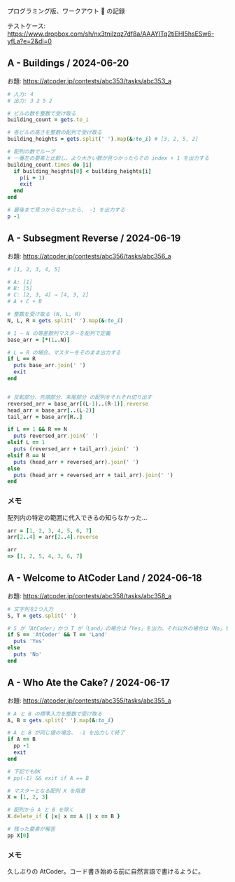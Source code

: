 プログラミング版、ワークアウト 💪 の記録

テストケース: https://www.dropbox.com/sh/nx3tnilzqz7df8a/AAAYlTq2tiEHl5hsESw6-yfLa?e=2&dl=0

## A - Buildings / 2024-06-20
お題: https://atcoder.jp/contests/abc353/tasks/abc353_a
```ruby
# 入力: 4
# 出力: 3 2 5 2

# ビルの数を整数で受け取る
building_count = gets.to_i

# 各ビルの高さを整数の配列で受け取る
building_heights = gets.split(' ').map(&:to_i) # [3, 2, 5, 2]

# 配列の数でループ
# 一番左の要素と比較し、より大きい数が見つかったらその index + 1 を出力する
building_count.times do |i|
  if building_heights[0] < building_heights[i]
    p(i + 1)
    exit
  end
end

# 最後まで見つからなかったら、 -1 を出力する
p -1
```

## A - Subsegment Reverse / 2024-06-19
お題: https://atcoder.jp/contests/abc356/tasks/abc356_a
```ruby
# [1, 2, 3, 4, 5]

# A: [1]
# B: [5]
# C: [2, 3, 4] → [4, 3, 2]
# A + C + B

# 整数を受け取る (N, L, R)
N, L, R = gets.split(' ').map(&:to_i)

# 1 ~ N の等差数列マスターを配列で定義
base_arr = [*(1..N)]

# L = R の場合、マスターをそのまま出力する
if L == R
  puts base_arr.join(' ')
  exit
end


# 反転部分、先頭部分、末尾部分 の配列をそれぞれ切り出す
reversed_arr = base_arr[(L-1)..(R-1)].reverse
head_arr = base_arr[..(L-2)]
tail_arr = base_arr[R..]

if L == 1 && R == N
  puts reversed_arr.join(' ')
elsif L == 1
  puts (reversed_arr + tail_arr).join(' ')
elsif R == N
  puts (head_arr + reversed_arr).join(' ')
else
  puts (head_arr + reversed_arr + tail_arr).join(' ')
end
```
### メモ
配列内の特定の範囲に代入できるの知らなかった…
```ruby
arr = [1, 2, 3, 4, 5, 6, 7]
arr[2..4] = arr[2..4].reverse

arr
=> [1, 2, 5, 4, 3, 6, 7]
```

## A - Welcome to AtCoder Land / 2024-06-18
お題: https://atcoder.jp/contests/abc358/tasks/abc358_a
```ruby
# 文字列を2つ入力
S, T = gets.split(' ')

# S が「AtCoder」かつ T が「Land」の場合は「Yes」を出力。それ以外の場合は「No」を出力。
if S == 'AtCoder' && T == 'Land'
  puts 'Yes'
else
  puts 'No'
end
```

## A - Who Ate the Cake? / 2024-06-17
お題: https://atcoder.jp/contests/abc355/tasks/abc355_a
```ruby
# A と B の標準入力を整数で受け取る
A, B = gets.split(' ').map(&:to_i)

# A と B が同じ値の場合、 -1 を出力して終了
if A == B
  pp -1
  exit
end

# 下記でもOK
# pp(-1) && exit if A == B

# マスターとなる配列 X を用意
X = [1, 2, 3]

# 配列から A と B を除く
X.delete_if { |x| x == A || x == B }

# 残った要素が解答
pp X[0]
```
### メモ
久しぶりの AtCoder。コード書き始める前に自然言語で書けるように。
